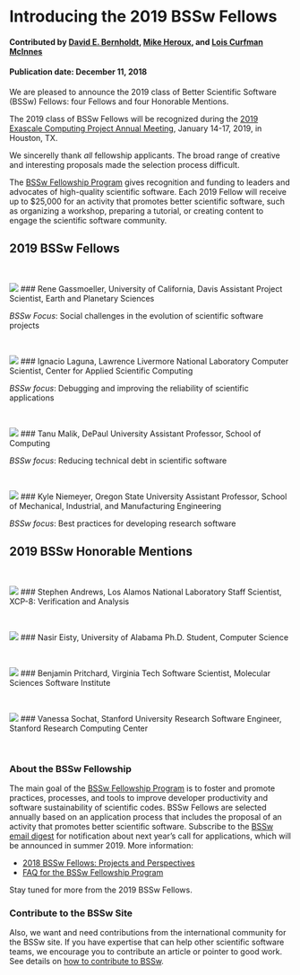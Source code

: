 # Introducing the 2019 BSSw Fellows

#### Contributed by [David E. Bernholdt](https://github.com/bernhold " David Bernholdt GitHub Profile"), [Mike Heroux](https://github.com/maherou "Mike Heroux GitHub Profile"), and [Lois Curfman McInnes](https://github.com/curfman "Lois Curfman McInnes GitHub Profile") 

#### Publication date: December 11, 2018

We are pleased to announce the 2019 class of Better Scientific Software (BSSw) Fellows: four Fellows and four Honorable Mentions.

The 2019 class of BSSw Fellows will be recognized during the [2019 Exascale Computing Project Annual Meeting](https://www.ecpannualmeeting.com), January 14-17, 2019, in Houston, TX.  

We sincerelly thank _all_ fellowship applicants. The broad range of creative and interesting proposals made the selection process difficult.

The [BSSw Fellowship Program](https://bssw.io/fellowship) gives recognition and funding to leaders and advocates of high-quality scientific software. Each 2019 Fellow will receive up to $25,000 for an activity that promotes better scientific software, such as organizing a workshop, preparing a tutorial, or creating content to engage the scientific software community.  


## 2019 BSSw Fellows
<p>&nbsp;</p>

<img src='../../images/Blog_1218_Fell_gassmoeller_rene.jpg' class='logo' />
### Rene Gassmoeller, University of California, Davis
Assistant Project Scientist, Earth and Planetary Sciences

_BSSw Focus_: Social challenges in the evolution of scientific software projects

<p>&nbsp;</p>
<img src='../../images/Blog_1218_Fell_laguna_ignacio.jpg' class='logo' />
### Ignacio Laguna, Lawrence Livermore National Laboratory
Computer Scientist, Center for Applied Scientific Computing

_BSSw focus_: Debugging and improving the reliability of scientific applications

<p>&nbsp;</p>
<img src='../../images/Blog_1218_Fell_malik_tanu.jpg' class='logo' />
### Tanu Malik, DePaul University
Assistant Professor, School of Computing

_BSSw focus_: Reducing technical debt in scientific software

<p>&nbsp;</p>
<img src='../../images/Blog_1218_Fell_niemeyer_kyle.jpg' class='logo' />
### Kyle Niemeyer, Oregon State University
Assistant Professor, School of Mechanical, Industrial, and Manufacturing Engineering 

_BSSw focus_: Best practices for developing research software

## 2019 BSSw Honorable Mentions
<p>&nbsp;</p>

<img src='../../images/Blog_1218_HM_andrews_stephen.jpg' class='logo' />
### Stephen Andrews, Los Alamos National Laboratory
Staff Scientist, XCP-8: Verification and Analysis 
<p>&nbsp;</p>

<img src='../../images/Blog_1218_HM_eisty_nasir.jpg' class='logo' />
### Nasir Eisty, University of Alabama 
Ph.D. Student, Computer Science
<p>&nbsp;</p>

<img src='../../images/Blog_1218_HM_prichard_benjamin.jpg' class='logo' />
### Benjamin Pritchard, Virginia Tech
Software Scientist, Molecular Sciences Software Institute
<p>&nbsp;</p>

<img src='../../images/Blog_1218_HM_sochat_vanessa.jpg' class='logo' />
### Vanessa Sochat, Stanford University
Research Software Engineer, Stanford Research Computing Center
<p>&nbsp;</p>

### About the BSSw Fellowship
The main goal of the [BSSw Fellowship Program](https://bssw.io/fellowship) is to foster and promote practices, processes, and tools to improve developer productivity and software sustainability of scientific codes. BSSw Fellows are selected annually based on an application process that includes the proposal of an activity that promotes better scientific software. Subscribe to the [BSSw email digest](https://bssw.io/pages/receive-our-email-digest) for notification about next year’s call for applications, which will be announced in summer 2019.  More information:

- [2018 BSSw Fellows: Projects and Perspectives](https://bssw.io/resources/bssw-fellows-2018-projects-and-perspectives)
- [FAQ for the BSSw Fellowship Program](https://bssw.io/pages/bssw-fellowship-faq) 

Stay tuned for more from the 2019 BSSw Fellows. 

### Contribute to the BSSw Site
Also, we want and need contributions from the international community for the BSSw site.  If you have expertise that can help other scientific software teams, we encourage you to contribute an article or pointer to good work.  See details on [how to contribute to BSSw](https://bssw.io/pages/what-to-contribute-content-for-better-scientific-software).

<!---
Publish: yes
Track: community
RSS update: 2018-12-11
Categories: collaboration
Topics: projects and organizations
Tags: bssw-article
Level: 2
Prerequisites: default
Aggregate: none
--->
